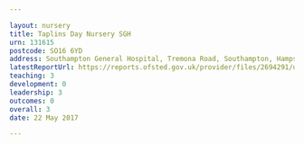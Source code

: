 ```yaml
---

layout: nursery
title: Taplins Day Nursery SGH
urn: 131615
postcode: SO16 6YD
address: Southampton General Hospital, Tremona Road, Southampton, Hampshire, SO16 6YD
latestReportUrl: https://reports.ofsted.gov.uk/provider/files/2694291/urn/131615.pdf
teaching: 3
development: 0
leadership: 3
outcomes: 0
overall: 3
date: 22 May 2017

---
```

